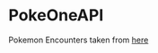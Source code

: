 # PokeOneAPI

Pokemon Encounters taken from [here](https://docs.google.com/spreadsheets/d/1ptgBvTzxvzNisK1Sh7dW12IWEotlBpkpi-9TgEC3GuA/htmlview?sle=true#)
